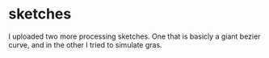 <!--
  id: 251
  date: 2004-10-07
  modified: 2004-10-07
  slug: sketches
  type: post
  excerpt: <p>I uploaded two more processing sketches. One that is basicly a giant bezier curve, and in the other I tried to simulate gras.</p>
  categories: admin
  tags: 
  inCv: 
  inPortfolio: 
  dateFrom: 
  dateTo: 
-->

# sketches

<p>I uploaded two more processing sketches. One that is basicly a giant bezier curve, and in the other I tried to simulate gras.</p>
